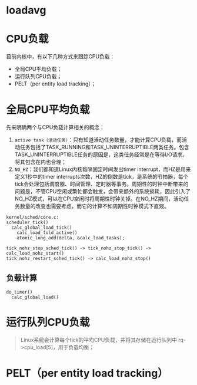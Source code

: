 loadavg
=======


# CPU负载

目前内核中，有以下几种方式来跟踪CPU负载：

* 全局CPU平均负载；
* 运行队列CPU负载；
* PELT（per entity load tracking）；

# 全局CPU平均负载

先来明确两个与CPU负载计算相关的概念：

1. `active task（活动任务）`：只有知道活动任务数量，才能计算CPU负载，而活动任务包括了TASK_RUNNING和TASK_UNINTERRUPTIBLE两类任务。包含TASK_UNINTERRUPTIBLE任务的原因是，这类任务经常是在等待I/O请求，将其包含在内也合理；
2. `NO_HZ`：我们都知道Linux内核每隔固定时间发出timer interrupt，而HZ是用来定义1秒中的timer interrupts次数，HZ的倒数是tick，是系统的节拍器，每个tick会处理包括调度器、时间管理、定时器等事务。周期性的时钟中断带来的问题是，不管CPU空闲或繁忙都会触发，会带来额外的系统损耗，因此引入了NO_HZ模式，可以在CPU空闲时将周期性时钟关掉。在NO_HZ期间，活动任务数量的改变也需要考虑，而它的计算不如周期性时钟模式下直观。


```
kernel/sched/core.c:
scheduler_tick()
  calc_global_load_tick()
    calc_load_fold_active()
    atomic_long_add(delta, &calc_load_tasks);
```

```
tick_nohz_stop_sched_tick() -> tick_nohz_stop_tick() -> calc_load_nohz_start()
tick_nohz_restart_sched_tick() -> calc_load_nohz_stop()
```

## 负载计算

```
do_timer()
  calc_global_load()
```


# 运行队列CPU负载

> Linux系统会计算每个tick的平均CPU负载，并将其存储在运行队列中 rq->cpu_load[5]，用于负载均衡；


# PELT（per entity load tracking）

